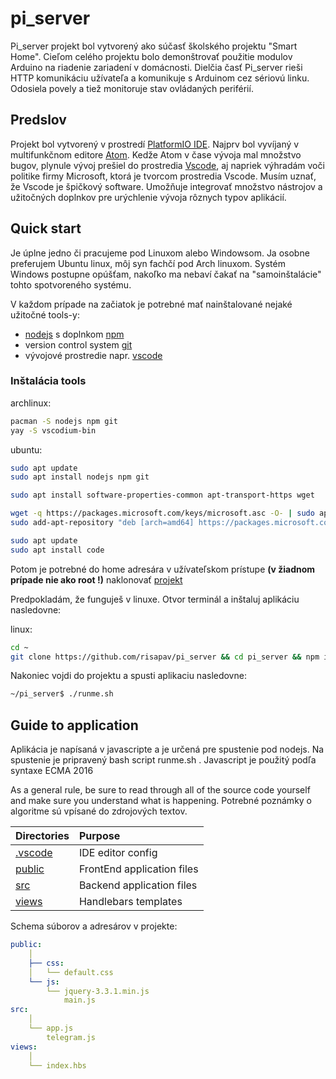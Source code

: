 # pi_server

Pi_server projekt bol vytvorený ako súčasť školského projektu "Smart Home". Cieľom celého projektu bolo demonštrovať použitie modulov Arduino na riadenie zariadení v domácnosti. Dielčia časť Pi_server rieši HTTP komunikáciu užívateľa a komunikuje s Arduinom cez sériovú linku. Odosiela povely a tiež monitoruje stav ovládaných periférií.

## Predslov
Projekt bol vytvorený v prostredí [PlatformIO IDE](https://platformio.org/). Najprv bol vyvíjaný v multifunkčnom editore [Atom](https://atom.io/). Kedže Atom v čase vývoja mal množstvo bugov, plynule vývoj prešiel do prostredia [Vscode](https://code.visualstudio.com/), aj napriek výhradám voči politike firmy Microsoft, ktorá je tvorcom prostredia Vscode. Musím uznať, že Vscode je špičkový software. Umožňuje integrovať množstvo nástrojov a užitočných doplnkov pre urýchlenie vývoja rôznych typov aplikácií.

## Quick start

Je úplne jedno či pracujeme pod Linuxom alebo Windowsom. Ja osobne preferujem Ubuntu linux, môj syn fachčí pod Arch linuxom. Systém Windows postupne opúšťam, nakoľko ma nebaví čakať na "samoinštalácie" tohto spotvoreného systému.

V každom prípade na začiatok je potrebné mať nainštalované nejaké užitočné tools-y:
* [nodejs](https://nodejs.org/en/download/) s doplnkom [npm](https://www.npmjs.org/)
* version control system [git](https://git-scm.com/)
* vývojové prostredie napr. [vscode](https://code.visualstudio.com/)

### Inštalácia tools
archlinux:
```sh
pacman -S nodejs npm git
yay -S vscodium-bin
```

ubuntu:
```sh
sudo apt update
sudo apt install nodejs npm git

sudo apt install software-properties-common apt-transport-https wget

wget -q https://packages.microsoft.com/keys/microsoft.asc -O- | sudo apt-key add -
sudo add-apt-repository "deb [arch=amd64] https://packages.microsoft.com/repos/vscode stable main"

sudo apt update
sudo apt install code
```

Potom je potrebné do home adresára v užívateľskom prístupe **(v žiadnom prípade nie ako root !)** naklonovať [projekt](https://github.com/risapav/pi_server)

Predpokladám, že funguješ v linuxe.
Otvor terminál a inštaluj aplikáciu nasledovne:

linux:
```sh
cd ~
git clone https://github.com/risapav/pi_server && cd pi_server && npm install
```

Nakoniec vojdi do projektu a spusti aplikaciu nasledovne:
```sh
~/pi_server$ ./runme.sh
```

## Guide to application

Aplikácia je napísaná v javascripte a je určená pre spustenie pod nodejs. Na spustenie je pripravený bash script runme.sh . Javascript je použitý podľa syntaxe ECMA 2016

As a general rule, be sure to read through all of the source code yourself and make sure you understand what is happening. Potrebné poznámky o algoritme sú vpísané do zdrojových textov.

| Directories          | Purpose                    |
| :------------------- | :------------------------- |
| [.vscode](./.vscode) | IDE editor config          |
| [public](./public)   | FrontEnd application files |
| [src](./src)         | Backend application files  |
| [views](./views)     | Handlebars templates       |

Schema súborov a adresárov v projekte:
```yaml
public:
    │
    ├── css:
    │   └── default.css
    └── js:
        └── jquery-3.3.1.min.js
            main.js
src:
    │
    └── app.js
        telegram.js
views:
    │
    └── index.hbs
```
